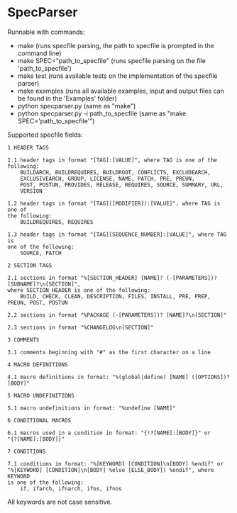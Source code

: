 # SpecParser


Runnable with commands:

- make (runs specfile parsing, the path to specfile is prompted in the command line)
- make SPEC="path_to_specfile" (runs specfile parsing on the file 'path_to_specfile')
- make test (runs available tests on the implementation of the specfile parser)
- make examples (runs all available examples, input and output files can be found in 
  the 'Examples' folder)
- python specparser.py (same as "make")
- python specparser.py -i path_to_specfile (same as "make SPEC='path_to_specfile'")


Supported specfile fields:

    1 HEADER TAGS

    1.1 header tags in format "[TAG]:[VALUE]", where TAG is one of the 
    following:
        BUILDARCH, BUILDREQUIRES, BUILDROOT, CONFLICTS, EXCLUDEARCH, 
        EXCLUSIVEARCH, GROUP, LICENSE, NAME, PATCH, PRE, PREUN,
        POST, POSTUN, PROVIDES, RELEASE, REQUIRES, SOURCE, SUMMARY, URL,
        VERSION

    1.2 header tags in format "[TAG]([MODIFIER]):[VALUE]", where TAG is one of
    the following:
        BUILDREQUIRES, REQUIRES  

    1.3 header tags in format "[TAG][SEQUENCE_NUMBER]:[VALUE]", where TAG is 
    one of the following:
        SOURCE, PATCH

    2 SECTION TAGS

    2.1 sections in format "%[SECTION_HEADER] [NAME]? (-[PARAMETERS])? [SUBNAME]?\n[SECTION]",
    where SECTION_HEADER is one of the following: 
        BUILD, CHECK, CLEAN, DESCRIPTION, FILES, INSTALL, PRE, PREP, PREUN, POST, POSTUN

    2.2 sections in format "%PACKAGE (-[PARAMETERS])? [NAME]?\n[SECTION]"
        
    2.3 sections in format "%CHANGELOG\n[SECTION]"

    3 COMMENTS

    3.1 comments beginning with "#" as the first character on a line

    4 MACRO DEFINITIONS

    4.1 macro definitions in format: "%(global|define) [NAME] ([OPTIONS])? [BODY]"

    5 MACRO UNDEFINITIONS

    5.1 macro undefinitions in format: "%undefine [NAME]"

    6 CONDITIONAL MACROS
    
    6.1 macros used in a condition in format: "{!?[NAME]:[BODY]}" or
    "{?[NAME]:[BODY]}"

    7 CONDITIONS

    7.1 conditions in format: "%[KEYWORD] [CONDITION]\n[BODY] %endif" or 
    "%[KEYWORD] [CONDITION]\n[BODY] %else [ELSE_BODY]) %endif", where KEYWORD
    is one of the following:
        if, ifarch, ifnarch, ifos, ifnos

All keywords are not case sensitive.
